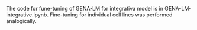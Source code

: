 The code for fune-tuning of GENA-LM for integrativa model is in GENA-LM-integrative.ipynb. Fine-tuning for individual cell lines was performed analogically.
